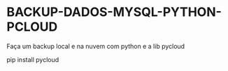 # BACKUP-DADOS-MYSQL-PYTHON-PCLOUD
Faça um backup local e na nuvem com python e a lib pycloud
  
  
pip install pycloud

